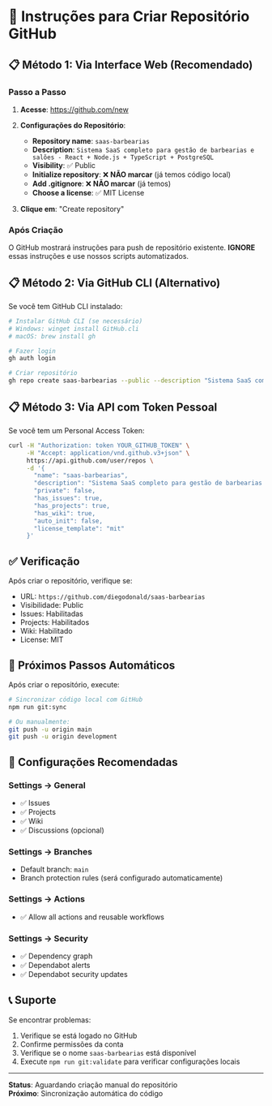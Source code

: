 # 🚀 Instruções para Criar Repositório GitHub

## 📋 Método 1: Via Interface Web (Recomendado)

### Passo a Passo
1. **Acesse**: https://github.com/new
2. **Configurações do Repositório**:
   - **Repository name**: `saas-barbearias`
   - **Description**: `Sistema SaaS completo para gestão de barbearias e salões - React + Node.js + TypeScript + PostgreSQL`
   - **Visibility**: ✅ Public
   - **Initialize repository**: ❌ **NÃO marcar** (já temos código local)
   - **Add .gitignore**: ❌ **NÃO marcar** (já temos)
   - **Choose a license**: ✅ MIT License

3. **Clique em**: "Create repository"

### Após Criação
O GitHub mostrará instruções para push de repositório existente. **IGNORE** essas instruções e use nossos scripts automatizados.

## 📋 Método 2: Via GitHub CLI (Alternativo)

Se você tem GitHub CLI instalado:

```bash
# Instalar GitHub CLI (se necessário)
# Windows: winget install GitHub.cli
# macOS: brew install gh

# Fazer login
gh auth login

# Criar repositório
gh repo create saas-barbearias --public --description "Sistema SaaS completo para gestão de barbearias e salões - React + Node.js + TypeScript + PostgreSQL" --clone=false
```

## 📋 Método 3: Via API com Token Pessoal

Se você tem um Personal Access Token:

```bash
curl -H "Authorization: token YOUR_GITHUB_TOKEN" \
     -H "Accept: application/vnd.github.v3+json" \
     https://api.github.com/user/repos \
     -d '{
       "name": "saas-barbearias",
       "description": "Sistema SaaS completo para gestão de barbearias e salões - React + Node.js + TypeScript + PostgreSQL",
       "private": false,
       "has_issues": true,
       "has_projects": true,
       "has_wiki": true,
       "auto_init": false,
       "license_template": "mit"
     }'
```

## ✅ Verificação

Após criar o repositório, verifique se:
- URL: `https://github.com/diegodonald/saas-barbearias`
- Visibilidade: Public
- Issues: Habilitadas
- Projects: Habilitados
- Wiki: Habilitado
- License: MIT

## 🚀 Próximos Passos Automáticos

Após criar o repositório, execute:

```bash
# Sincronizar código local com GitHub
npm run git:sync

# Ou manualmente:
git push -u origin main
git push -u origin development
```

## 🔧 Configurações Recomendadas

### Settings → General
- ✅ Issues
- ✅ Projects
- ✅ Wiki
- ✅ Discussions (opcional)

### Settings → Branches
- Default branch: `main`
- Branch protection rules (será configurado automaticamente)

### Settings → Actions
- ✅ Allow all actions and reusable workflows

### Settings → Security
- ✅ Dependency graph
- ✅ Dependabot alerts
- ✅ Dependabot security updates

## 📞 Suporte

Se encontrar problemas:
1. Verifique se está logado no GitHub
2. Confirme permissões da conta
3. Verifique se o nome `saas-barbearias` está disponível
4. Execute `npm run git:validate` para verificar configurações locais

---

**Status**: Aguardando criação manual do repositório  
**Próximo**: Sincronização automática do código
